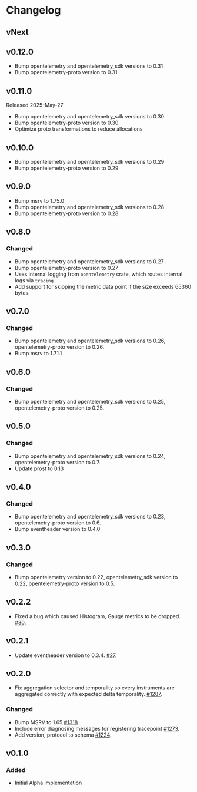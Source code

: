 # Changelog

## vNext

## v0.12.0

- Bump opentelemetry and opentelemetry_sdk versions to 0.31
- Bump opentelemetry-proto version to 0.31

## v0.11.0

Released 2025-May-27

- Bump opentelemetry and opentelemetry_sdk versions to 0.30
- Bump opentelemetry-proto version to 0.30
- Optimize proto transformations to reduce allocations

## v0.10.0

- Bump opentelemetry and opentelemetry_sdk versions to 0.29
- Bump opentelemetry-proto version to 0.29

## v0.9.0

- Bump msrv to 1.75.0
- Bump opentelemetry and opentelemetry_sdk versions to 0.28
- Bump opentelemetry-proto version to 0.28

## v0.8.0

### Changed

- Bump opentelemetry and opentelemetry_sdk versions to 0.27
- Bump opentelemetry-proto version to 0.27
- Uses internal logging from `opentelemetry` crate, which routes internal logs
  via `tracing`
- Add support for skipping the metric data point if the size exceeds 65360 bytes.

## v0.7.0

### Changed

- Bump opentelemetry and opentelemetry_sdk versions to 0.26,
  opentelemetry-proto version to 0.26.
- Bump msrv to 1.71.1

## v0.6.0

### Changed

- Bump opentelemetry and opentelemetry_sdk versions to 0.25,
  opentelemetry-proto version to 0.25.

## v0.5.0

### Changed

- Bump opentelemetry and opentelemetry_sdk versions to 0.24,
  opentelemetry-proto version to 0.7.
- Update prost to 0.13

## v0.4.0

### Changed

- Bump opentelemetry and opentelemetry_sdk versions to 0.23,
  opentelemetry-proto version to 0.6.
- Bump eventheader version to 0.4.0

## v0.3.0

### Changed

- Bump opentelemetry version to 0.22, opentelemetry_sdk version to 0.22,
  opentelemetry-proto version to 0.5.

## v0.2.2

- Fixed a bug which caused Histogram, Gauge metrics to be dropped.
    [#30](https://github.com/open-telemetry/opentelemetry-rust-contrib/pull/30).

## v0.2.1

- Update eventheader version to 0.3.4.
    [#27](https://github.com/open-telemetry/opentelemetry-rust-contrib/pull/27).

## v0.2.0

- Fix aggregation selector and temporality so every instruments are aggregated
  correctly with expected delta temporality.
    [#1287](https://github.com/open-telemetry/opentelemetry-rust/pull/1287).

### Changed

- Bump MSRV to 1.65 [#1318](https://github.com/open-telemetry/opentelemetry-rust/pull/1318)
- Include error diagnosing messages for registering tracepoint
    [#1273](https://github.com/open-telemetry/opentelemetry-rust/pull/1273).
- Add version, protocol to schema
    [#1224](https://github.com/open-telemetry/opentelemetry-rust/pull/1224).

## v0.1.0

### Added

- Initial Alpha implementation
